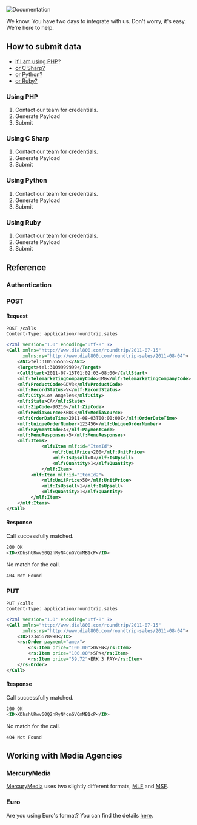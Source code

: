 ![Documentation](http://docs.dial800.com/images/roundtrip.png)

We know. You have two days to integrate with us. Don't worry, it's easy. We're here to help.

## How to submit data

* [if I am using PHP](#using-php)?
* [or C Sharp?](#using-c-sharp)
* [or Python?](#using-python)
* [or Ruby?](#using-ruby)

### Using PHP

1. Contact our team for credentials.
2. Generate Payload
3. Submit

### Using C Sharp

1. Contact our team for credentials.
2. Generate Payload
3. Submit

### Using Python

1. Contact our team for credentials.
2. Generate Payload
3. Submit

### Using Ruby

1. Contact our team for credentials.
2. Generate Payload
3. Submit

## Reference

### Authentication

### POST

#### Request

```
POST /calls
Content-Type: application/roundtrip.sales
```

```xml
<?xml version="1.0" encoding="utf-8" ?>
<Call xmlns="http://www.dial800.com/roundtrip/2011-07-15"
      xmlns:rs="http://www.dial800.com/roundtrip-sales/2011-08-04">      
    <ANI>tel:3105555555</ANI>
    <Target>tel:3109999999</Target>
    <CallStart>2011-07-15T01:02:03-08:00</CallStart>
    <mlf:TelemarketingCompanyCode>UMG</mlf:TelemarketingCompanyCode>
    <mlf:ProductCode>GDV3</mlf:ProductCode>
    <mlf:RecordStatus>V</mlf:RecordStatus>
    <mlf:City>Los Angeles</mlf:City>
    <mlf:State>CA</mlf:State>
    <mlf:ZipCode>90210</mlf:ZipCode>
    <mlf:MediaSource>XBDC</mlf:MediaSource>
    <mlf:OrderDateTime>2011-08-03T00:00:00Z</mlf:OrderDateTime>
    <mlf:UniqueOrderNumber>123456</mlf:UniqueOrderNumber>
    <mlf:PaymentCode>A</mlf:PaymentCode>
    <mlf:MenuResponses>5</mlf:MenuResponses>
    <mlf:Items>
             <mlf:Item mlf:id="ItemId">
                 <mlf:UnitPrice>200</mlf:UnitPrice>
                 <mlf:IsUpsell>0</mlf:IsUpsell>
                 <mlf:Quantity>1</mlf:Quantity>
             </mlf:Item>
         <mlf:Item mlf:id="ItemId2">
             <mlf:UnitPrice>50</mlf:UnitPrice>
             <mlf:IsUpsell>1</mlf:IsUpsell>
             <mlf:Quantity>1</mlf:Quantity>
         </mlf:Item>
    </mlf:Items>
</Call>
```

#### Response

Call successfully matched.

```xml
200 OK
<ID>XDhshURwv60Q2nRyN4cnGVCmMB1cP</ID>
```

No match for the call.

```
404 Not Found
```

### PUT

```
PUT /calls
Content-Type: application/roundtrip.sales
```

```xml
<?xml version="1.0" encoding="utf-8" ?>
<Call xmlns="http://www.dial800.com/roundtrip/2011-07-15"
      xmlns:rs="http://www.dial800.com/roundtrip-sales/2011-08-04">      
    <ID>12345678990</ID>
    <rs:Order payment="amex">
        <rs:Item price="100.00">OVEN</rs:Item>
        <rs:Item price="100.00">SPK</rs:Item>
        <rs:Item price="59.72">ERK 3 PAY</rs:Item>
    </rs:Order>
</Call>
```

#### Response

Call successfully matched.

```xml
200 OK
<ID>XDhshURwv60Q2nRyN4cnGVCmMB1cP</ID>
```

No match for the call.

```
404 Not Found
```

## Working with Media Agencies

### MercuryMedia

[MercuryMedia](www.mercurymedia.com) uses two slightly different formats, [MLF](http://docs.dial800.com/dial800/mlf) and [MSF](http://docs.dial800.com/dial800/msf).

### Euro

Are you using Euro's format? You can find the details [here](http://docs.dial800.com/dial800/euro).